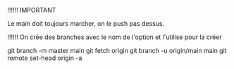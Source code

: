 !!!!!! IMPORTANT

Le main doit toujours marcher, on le push pas dessus.

!!!!!! On crée des branches avec le nom de l'option et l'utilise pour la créer

git branch -m master main
git fetch origin
git branch -u origin/main main
git remote set-head origin -a
